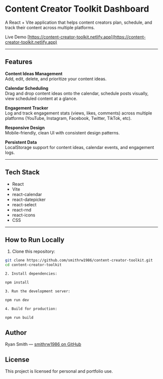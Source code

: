 # Content Creator Toolkit Dashboard

A React + Vite application that helps content creators plan, schedule, and track their content across multiple platforms.

Live Demo [https://content-creator-toolkit.netlify.app](https://content-creator-toolkit.netlify.app)

---

## Features

**Content Ideas Management**  
Add, edit, delete, and prioritize your content ideas.

**Calendar Scheduling**  
Drag and drop content ideas onto the calendar, schedule posts visually, view scheduled content at a glance.

**Engagement Tracker**  
Log and track engagement stats (views, likes, comments) across multiple platforms (YouTube, Instagram, Facebook, Twitter, TikTok, etc).

**Responsive Design**  
Mobile-friendly, clean UI with consistent design patterns.

**Persistent Data**  
LocalStorage support for content ideas, calendar events, and engagement logs.

---

## Tech Stack

- React
- Vite
- react-calendar
- react-datepicker
- react-select
- react-rnd
- react-icons
- CSS

---

## How to Run Locally

1. Clone this repository:

```bash
git clone https://github.com/smithrw1986/content-creator-toolkit.git
cd content-creator-toolkit
```

```bash
2. Install dependencies:

npm install
```

```bash
3. Run the development server:

npm run dev
```

```bash
4. Build for production:

npm run build
```

## Author

Ryan Smith — [smithrw1986 on GitHub](https://github.com/smithrw1986)

## License

This project is licensed for personal and portfolio use.
